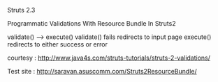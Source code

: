 Struts 2.3

Programmatic Validations With Resource Bundle In Struts2

validate() --> execute()
validate() fails redirects to input page
execute() redirects to either success or error


courtesy : http://www.java4s.com/struts-tutorials/struts-2-validations/

Test site : http://saravan.asuscomm.com/Struts2ResourceBundle/
